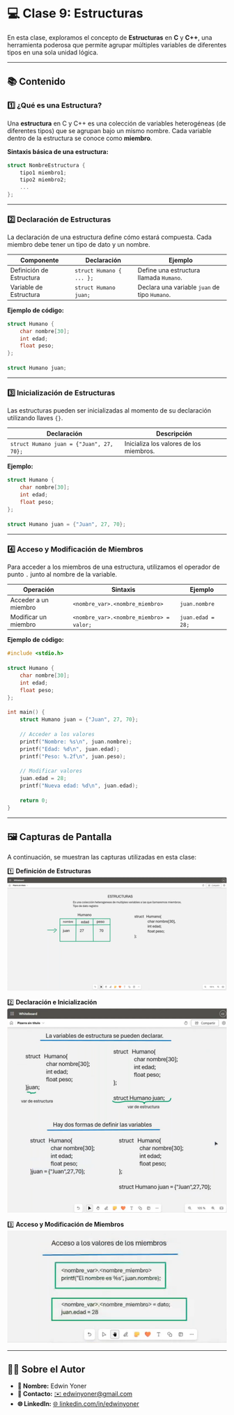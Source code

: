 # 💻 Clase 9: Estructuras

En esta clase, exploramos el concepto de **Estructuras** en **C** y **C++**, una herramienta poderosa que permite agrupar múltiples variables de diferentes tipos en una sola unidad lógica.

---

## 📚 Contenido

### **1️⃣ ¿Qué es una Estructura?**
Una **estructura** en C y C++ es una colección de variables heterogéneas (de diferentes tipos) que se agrupan bajo un mismo nombre. Cada variable dentro de la estructura se conoce como **miembro**.

**Sintaxis básica de una estructura:**
```c
struct NombreEstructura {
    tipo1 miembro1;
    tipo2 miembro2;
    ...
};
```

---

### **2️⃣ Declaración de Estructuras**
La declaración de una estructura define cómo estará compuesta. Cada miembro debe tener un tipo de dato y un nombre.

| Componente           | Declaración                        | Ejemplo                                  |
|-----------------------|------------------------------------|------------------------------------------|
| Definición de Estructura | `struct Humano { ... };`         | Define una estructura llamada `Humano`. |
| Variable de Estructura   | `struct Humano juan;`           | Declara una variable `juan` de tipo `Humano`. |

**Ejemplo de código:**
```c
struct Humano {
    char nombre[30];
    int edad;
    float peso;
};

struct Humano juan;
```

---

### **3️⃣ Inicialización de Estructuras**
Las estructuras pueden ser inicializadas al momento de su declaración utilizando llaves `{}`.

| Declaración                            | Descripción                                   |
|---------------------------------------|-----------------------------------------------|
| `struct Humano juan = {"Juan", 27, 70};` | Inicializa los valores de los miembros.      |

**Ejemplo:**
```c
struct Humano {
    char nombre[30];
    int edad;
    float peso;
};

struct Humano juan = {"Juan", 27, 70};
```

---

### **4️⃣ Acceso y Modificación de Miembros**
Para acceder a los miembros de una estructura, utilizamos el operador de punto `.` junto al nombre de la variable.

| Operación                        | Sintaxis                           | Ejemplo                          |
|----------------------------------|------------------------------------|----------------------------------|
| Acceder a un miembro             | `<nombre_var>.<nombre_miembro>`    | `juan.nombre`                    |
| Modificar un miembro             | `<nombre_var>.<nombre_miembro> = valor;` | `juan.edad = 28;`                |

**Ejemplo de código:**
```c
#include <stdio.h>

struct Humano {
    char nombre[30];
    int edad;
    float peso;
};

int main() {
    struct Humano juan = {"Juan", 27, 70};

    // Acceder a los valores
    printf("Nombre: %s\n", juan.nombre);
    printf("Edad: %d\n", juan.edad);
    printf("Peso: %.2f\n", juan.peso);

    // Modificar valores
    juan.edad = 28;
    printf("Nueva edad: %d\n", juan.edad);

    return 0;
}
```

---

## 🖼️ Capturas de Pantalla
A continuación, se muestran las capturas utilizadas en esta clase:

1️⃣ **Definición de Estructuras**
![Definición de Estructuras](images/1.png)

2️⃣ **Declaración e Inicialización**
![Declaración e Inicialización](images/2.png)

3️⃣ **Acceso y Modificación de Miembros**
![Acceso y Modificación](images/3.png)

---

## 👨‍💻 Sobre el Autor
- **👤 Nombre:** Edwin Yoner
- **📧 Contacto:** [✉️ edwinyoner@gmail.com](mailto:edwinyoner@gmail.com)
- **🌐 LinkedIn:** [🌐 linkedin.com/in/edwinyoner](https://www.linkedin.com/in/edwinyoner)